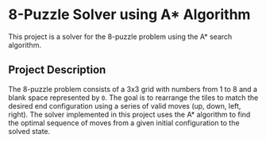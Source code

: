 # 8-Puzzle Solver using A* Algorithm

This project is a solver for the 8-puzzle problem using the A* search algorithm.

## Project Description

The 8-puzzle problem consists of a 3x3 grid with numbers from 1 to 8 and a blank space represented by `0`. The goal is to rearrange the tiles to match the desired end configuration using a series of valid moves (up, down, left, right). The solver implemented in this project uses the A* algorithm to find the optimal sequence of moves from a given initial configuration to the solved state.